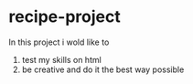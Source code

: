 # recipe-project
In this project i wold like to 

1. test my skills on html
2. be creative and do it the best way possible
